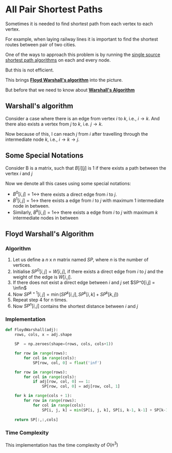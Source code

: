 # All Pair Shortest Paths

Sometimes it is needed to find shortest path from each vertex to each vertex. 

For example, when laying railway lines it is important to find the shortest routes between pair of two cities.

One of the ways to approach this problem is by running the [single source shortest path algorithms](./02-Single%20Source%20Shortest%20Path.md) on each and every node.

But this is not efficient.

This brings [**Floyd Warshall's algorithm**](#floyd-warshalls-algorithm) into the picture.

But before that we need to know about [**Warshall's Algorithm**](#warshalls-algorithm)

## Warshall's algorithm
Consider a case where there is an edge from vertex $i$ to $k,$ i.e., $i\to k.$ And there also exists a vertex from $j$ to $k,$ i.e. $j\to k.$

Now because of this, I can reach $j$ from $i$ after travelling through the intermediate node $k,$ i.e., $i\to k\to j.$

## Some Special Notations
Consider B is a matrix, such that $B[i][j]$ is $1$ if there exists a path between the vertex $i$ and $j$

Now we denote all this cases using some special notations:
- $B^0[i,j] = 1 \leftrightarrow$ there exists a direct edge from $i$ to $j.$
- $B^1[i,j] = 1 \leftrightarrow$ there exists a edge from $i$ to $j$ with maximum $1$ intermediate node in between.
- Similarly, $B^k[i,j] = 1 \leftrightarrow$ there exists a edge from $i$ to $j$ with maximum $k$ intermediate nodes in between

## Floyd Warshall's Algorithm
### Algorithm
1. Let us define a $n\text{ x }n$ matrix named $SP,$ where $n$ is the number of vertices.
2. Initialise $SP^0[i,j]=W[i,j],$ if there exists a direct edge from $i$ to $j$ and the weight of the edge is $W[i,j].$
3. If there does not exist a direct edge between $i$ and $j$ set $SP^0[i,j] = \infin$
4. Now $SP^{k+1}[i,j] = \min(SP^k[i,j], SP^k[i,k]+SP^k[k,j])$ 
5. Repeat step $4$ for n times.
6. Now $SP^n[i,j]$ contains the shortest distance between $i$ and $j$

### Implementation
```python linenums="1"
def FloydWarshall(adj):
    rows, cols, x = adj.shape

    SP  = np.zeroes(shape=(rows, cols, cols+1))

    for row in range(rows):
        for col in range(cols):
            SP[row, col, 0] = float('inf')

    for row in range(rows):
        for col in range(cols):
            if adj[row, col, 0] == 1:
                SP[row, col, 0] = adj[row, col, 1]

    for k in range(cols + 1):
        for row in range(rows):
            for col in range(cols):
                SP[i, j, k] = min(SP[i, j, k], SP[i, k-1, k-1] + SP[k-1, j, k-1] ) 
    
    return SP[:,:,cols]
```

### Time Complexity
This implementation has the time complexity of $O(n^3)$